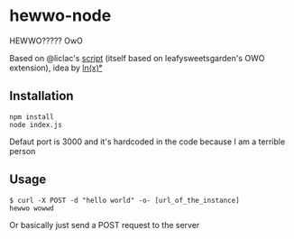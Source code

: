 # hewwo-node

HEWWO????? OwO

Based on @liclac's [script](https://gist.github.com/liclac/44d5ecb1d01594c8860b157040090a3a) (itself based on leafysweetsgarden's OWO extension),
idea by [ln(x)ᵉ](https://twitter.com/tachiniererin/status/1262790041954377730)

## Installation

```shell
npm install
node index.js
```
Defaut port is 3000 and it's hardcoded in the code because I am a terrible person

## Usage

```shell
$ curl -X POST -d "hello world" -o- [url_of_the_instance]
hewwo wowwd
```
Or basically just send a POST request to the server
